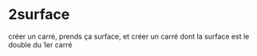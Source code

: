 # 2surface
créer un carré, prends ça surface, et créer un carré dont la surface est le double du 1er carré
